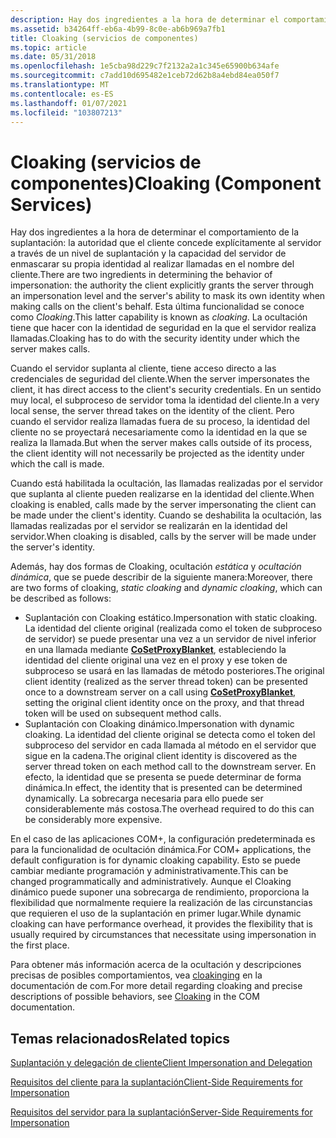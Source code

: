 ```yaml
---
description: Hay dos ingredientes a la hora de determinar el comportamiento de la suplantación de la autoridad que el cliente concede explícitamente al servidor a través de un nivel de suplantación y la capacidad de los servidores de enmascarar su propia identidad al realizar llamadas en los clientes.
ms.assetid: b34264ff-eb6a-4b99-8c0e-ab6b969a7fb1
title: Cloaking (servicios de componentes)
ms.topic: article
ms.date: 05/31/2018
ms.openlocfilehash: 1e5cba98d229c7f2132a2a1c345e65900b634afe
ms.sourcegitcommit: c7add10d695482e1ceb72d62b8a4ebd84ea050f7
ms.translationtype: MT
ms.contentlocale: es-ES
ms.lasthandoff: 01/07/2021
ms.locfileid: "103807213"
---
```

# <a name="cloaking-component-services"></a><span data-ttu-id="7113b-103">Cloaking (servicios de componentes)</span><span class="sxs-lookup"><span data-stu-id="7113b-103">Cloaking (Component Services)</span></span>

<span data-ttu-id="7113b-104">Hay dos ingredientes a la hora de determinar el comportamiento de la suplantación: la autoridad que el cliente concede explícitamente al servidor a través de un nivel de suplantación y la capacidad del servidor de enmascarar su propia identidad al realizar llamadas en el nombre del cliente.</span><span class="sxs-lookup"><span data-stu-id="7113b-104">There are two ingredients in determining the behavior of impersonation: the authority the client explicitly grants the server through an impersonation level and the server's ability to mask its own identity when making calls on the client's behalf.</span></span> <span data-ttu-id="7113b-105">Esta última funcionalidad se conoce como *Cloaking*.</span><span class="sxs-lookup"><span data-stu-id="7113b-105">This latter capability is known as *cloaking*.</span></span> <span data-ttu-id="7113b-106">La ocultación tiene que hacer con la identidad de seguridad en la que el servidor realiza llamadas.</span><span class="sxs-lookup"><span data-stu-id="7113b-106">Cloaking has to do with the security identity under which the server makes calls.</span></span>

<span data-ttu-id="7113b-107">Cuando el servidor suplanta al cliente, tiene acceso directo a las credenciales de seguridad del cliente.</span><span class="sxs-lookup"><span data-stu-id="7113b-107">When the server impersonates the client, it has direct access to the client's security credentials.</span></span> <span data-ttu-id="7113b-108">En un sentido muy local, el subproceso de servidor toma la identidad del cliente.</span><span class="sxs-lookup"><span data-stu-id="7113b-108">In a very local sense, the server thread takes on the identity of the client.</span></span> <span data-ttu-id="7113b-109">Pero cuando el servidor realiza llamadas fuera de su proceso, la identidad del cliente no se proyectará necesariamente como la identidad en la que se realiza la llamada.</span><span class="sxs-lookup"><span data-stu-id="7113b-109">But when the server makes calls outside of its process, the client identity will not necessarily be projected as the identity under which the call is made.</span></span>

<span data-ttu-id="7113b-110">Cuando está habilitada la ocultación, las llamadas realizadas por el servidor que suplanta al cliente pueden realizarse en la identidad del cliente.</span><span class="sxs-lookup"><span data-stu-id="7113b-110">When cloaking is enabled, calls made by the server impersonating the client can be made under the client's identity.</span></span> <span data-ttu-id="7113b-111">Cuando se deshabilita la ocultación, las llamadas realizadas por el servidor se realizarán en la identidad del servidor.</span><span class="sxs-lookup"><span data-stu-id="7113b-111">When cloaking is disabled, calls by the server will be made under the server's identity.</span></span>

<span data-ttu-id="7113b-112">Además, hay dos formas de Cloaking, ocultación *estática* y *ocultación dinámica*, que se puede describir de la siguiente manera:</span><span class="sxs-lookup"><span data-stu-id="7113b-112">Moreover, there are two forms of cloaking, *static cloaking* and *dynamic cloaking*, which can be described as follows:</span></span>

-   <span data-ttu-id="7113b-113">Suplantación con Cloaking estático.</span><span class="sxs-lookup"><span data-stu-id="7113b-113">Impersonation with static cloaking.</span></span> <span data-ttu-id="7113b-114">La identidad del cliente original (realizada como el token de subproceso de servidor) se puede presentar una vez a un servidor de nivel inferior en una llamada mediante [**CoSetProxyBlanket**](/windows/desktop/api/combaseapi/nf-combaseapi-cosetproxyblanket), estableciendo la identidad del cliente original una vez en el proxy y ese token de subproceso se usará en las llamadas de método posteriores.</span><span class="sxs-lookup"><span data-stu-id="7113b-114">The original client identity (realized as the server thread token) can be presented once to a downstream server on a call using [**CoSetProxyBlanket**](/windows/desktop/api/combaseapi/nf-combaseapi-cosetproxyblanket), setting the original client identity once on the proxy, and that thread token will be used on subsequent method calls.</span></span>
-   <span data-ttu-id="7113b-115">Suplantación con Cloaking dinámico.</span><span class="sxs-lookup"><span data-stu-id="7113b-115">Impersonation with dynamic cloaking.</span></span> <span data-ttu-id="7113b-116">La identidad del cliente original se detecta como el token del subproceso del servidor en cada llamada al método en el servidor que sigue en la cadena.</span><span class="sxs-lookup"><span data-stu-id="7113b-116">The original client identity is discovered as the server thread token on each method call to the downstream server.</span></span> <span data-ttu-id="7113b-117">En efecto, la identidad que se presenta se puede determinar de forma dinámica.</span><span class="sxs-lookup"><span data-stu-id="7113b-117">In effect, the identity that is presented can be determined dynamically.</span></span> <span data-ttu-id="7113b-118">La sobrecarga necesaria para ello puede ser considerablemente más costosa.</span><span class="sxs-lookup"><span data-stu-id="7113b-118">The overhead required to do this can be considerably more expensive.</span></span>

<span data-ttu-id="7113b-119">En el caso de las aplicaciones COM+, la configuración predeterminada es para la funcionalidad de ocultación dinámica.</span><span class="sxs-lookup"><span data-stu-id="7113b-119">For COM+ applications, the default configuration is for dynamic cloaking capability.</span></span> <span data-ttu-id="7113b-120">Esto se puede cambiar mediante programación y administrativamente.</span><span class="sxs-lookup"><span data-stu-id="7113b-120">This can be changed programmatically and administratively.</span></span> <span data-ttu-id="7113b-121">Aunque el Cloaking dinámico puede suponer una sobrecarga de rendimiento, proporciona la flexibilidad que normalmente requiere la realización de las circunstancias que requieren el uso de la suplantación en primer lugar.</span><span class="sxs-lookup"><span data-stu-id="7113b-121">While dynamic cloaking can have performance overhead, it provides the flexibility that is usually required by circumstances that necessitate using impersonation in the first place.</span></span>

<span data-ttu-id="7113b-122">Para obtener más información acerca de la ocultación y descripciones precisas de posibles comportamientos, vea [cloakinging](/windows/desktop/com/cloaking) en la documentación de com.</span><span class="sxs-lookup"><span data-stu-id="7113b-122">For more detail regarding cloaking and precise descriptions of possible behaviors, see [Cloaking](/windows/desktop/com/cloaking) in the COM documentation.</span></span>

## <a name="related-topics"></a><span data-ttu-id="7113b-123">Temas relacionados</span><span class="sxs-lookup"><span data-stu-id="7113b-123">Related topics</span></span>

<dl> <dt>

[<span data-ttu-id="7113b-124">Suplantación y delegación de cliente</span><span class="sxs-lookup"><span data-stu-id="7113b-124">Client Impersonation and Delegation</span></span>](client-impersonation-and-delegation.md)
</dt> <dt>

[<span data-ttu-id="7113b-125">Requisitos del cliente para la suplantación</span><span class="sxs-lookup"><span data-stu-id="7113b-125">Client-Side Requirements for Impersonation</span></span>](client-side-requirements-for-impersonation.md)
</dt> <dt>

[<span data-ttu-id="7113b-126">Requisitos del servidor para la suplantación</span><span class="sxs-lookup"><span data-stu-id="7113b-126">Server-Side Requirements for Impersonation</span></span>](server-side-requirements-for-impersonation.md)
</dt> </dl>

 

 
